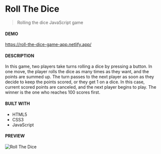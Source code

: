 # Roll The Dice

> Rolling the dice JavaScript game

#### DEMO

https://roll-the-dice-game-app.netlify.app/

#### DESCRIPTION

In this game, two players take turns rolling a dice by pressing a button.
In one move, the player rolls the dice as many times as they want, and the points are summed up. 
The turn passes to the next player as soon as they decide to keep the points scored, or they get 1 on a dice. 
In this case, current scored points are canceled, and the next player begins to play. 
The winner is the one who reaches 100 scores first.

#### BUILT WITH

* HTML5
* CSS3
* JavaScript

#### PREVIEW


![Roll The Dice](https://github.com/JuliaCMint/roll-the-dice-game/assets/105377899/e683eb40-a2c8-4aee-905e-fe455f02547b)
